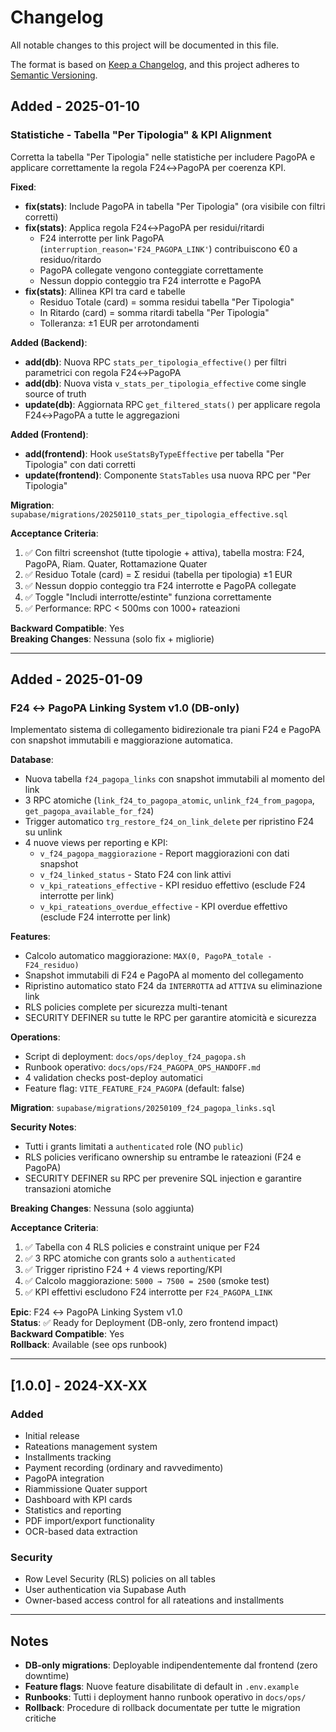 # Changelog

All notable changes to this project will be documented in this file.

The format is based on [Keep a Changelog](https://keepachangelog.com/en/1.0.0/),
and this project adheres to [Semantic Versioning](https://semver.org/spec/v2.0.0.html).

## Added - 2025-01-10

### Statistiche - Tabella "Per Tipologia" & KPI Alignment

Corretta la tabella "Per Tipologia" nelle statistiche per includere PagoPA e applicare correttamente la regola F24↔PagoPA per coerenza KPI.

**Fixed**:
- **fix(stats)**: Include PagoPA in tabella "Per Tipologia" (ora visibile con filtri corretti)
- **fix(stats)**: Applica regola F24↔PagoPA per residui/ritardi
  - F24 interrotte per link PagoPA (`interruption_reason='F24_PAGOPA_LINK'`) contribuiscono €0 a residuo/ritardo
  - PagoPA collegate vengono conteggiate correttamente
  - Nessun doppio conteggio tra F24 interrotte e PagoPA
- **fix(stats)**: Allinea KPI tra card e tabelle
  - Residuo Totale (card) = somma residui tabella "Per Tipologia"
  - In Ritardo (card) = somma ritardi tabella "Per Tipologia"
  - Tolleranza: ±1 EUR per arrotondamenti

**Added (Backend)**:
- **add(db)**: Nuova RPC `stats_per_tipologia_effective()` per filtri parametrici con regola F24↔PagoPA
- **add(db)**: Nuova vista `v_stats_per_tipologia_effective` come single source of truth
- **update(db)**: Aggiornata RPC `get_filtered_stats()` per applicare regola F24↔PagoPA a tutte le aggregazioni

**Added (Frontend)**:
- **add(frontend)**: Hook `useStatsByTypeEffective` per tabella "Per Tipologia" con dati corretti
- **update(frontend)**: Componente `StatsTables` usa nuova RPC per "Per Tipologia"

**Migration**: `supabase/migrations/20250110_stats_per_tipologia_effective.sql`

**Acceptance Criteria**:
1. ✅ Con filtri screenshot (tutte tipologie + attiva), tabella mostra: F24, PagoPA, Riam. Quater, Rottamazione Quater
2. ✅ Residuo Totale (card) = Σ residui (tabella per tipologia) ±1 EUR
3. ✅ Nessun doppio conteggio tra F24 interrotte e PagoPA collegate
4. ✅ Toggle "Includi interrotte/estinte" funziona correttamente
5. ✅ Performance: RPC < 500ms con 1000+ rateazioni

**Backward Compatible**: Yes  
**Breaking Changes**: Nessuna (solo fix + migliorie)

---

## Added - 2025-01-09

### F24 ↔ PagoPA Linking System v1.0 (DB-only)
Implementato sistema di collegamento bidirezionale tra piani F24 e PagoPA con snapshot immutabili e maggiorazione automatica.

**Database**:
- Nuova tabella `f24_pagopa_links` con snapshot immutabili al momento del link
- 3 RPC atomiche (`link_f24_to_pagopa_atomic`, `unlink_f24_from_pagopa`, `get_pagopa_available_for_f24`)
- Trigger automatico `trg_restore_f24_on_link_delete` per ripristino F24 su unlink
- 4 nuove views per reporting e KPI:
  - `v_f24_pagopa_maggiorazione` - Report maggiorazioni con dati snapshot
  - `v_f24_linked_status` - Stato F24 con link attivi
  - `v_kpi_rateations_effective` - KPI residuo effettivo (esclude F24 interrotte per link)
  - `v_kpi_rateations_overdue_effective` - KPI overdue effettivo (esclude F24 interrotte per link)

**Features**:
- Calcolo automatico maggiorazione: `MAX(0, PagoPA_totale - F24_residuo)`
- Snapshot immutabili di F24 e PagoPA al momento del collegamento
- Ripristino automatico stato F24 da `INTERROTTA` ad `ATTIVA` su eliminazione link
- RLS policies complete per sicurezza multi-tenant
- SECURITY DEFINER su tutte le RPC per garantire atomicità e sicurezza

**Operations**:
- Script di deployment: `docs/ops/deploy_f24_pagopa.sh`
- Runbook operativo: `docs/ops/F24_PAGOPA_OPS_HANDOFF.md`
- 4 validation checks post-deploy automatici
- Feature flag: `VITE_FEATURE_F24_PAGOPA` (default: false)

**Migration**: `supabase/migrations/20250109_f24_pagopa_links.sql`

**Security Notes**:
- Tutti i grants limitati a `authenticated` role (NO `public`)
- RLS policies verificano ownership su entrambe le rateazioni (F24 e PagoPA)
- SECURITY DEFINER su RPC per prevenire SQL injection e garantire transazioni atomiche

**Breaking Changes**: Nessuna (solo aggiunta)

**Acceptance Criteria**:
1. ✅ Tabella con 4 RLS policies e constraint unique per F24
2. ✅ 3 RPC atomiche con grants solo a `authenticated`
3. ✅ Trigger ripristino F24 + 4 views reporting/KPI
4. ✅ Calcolo maggiorazione: `5000 → 7500 = 2500` (smoke test)
5. ✅ KPI effettivi escludono F24 interrotte per `F24_PAGOPA_LINK`

**Epic**: F24 ↔ PagoPA Linking System v1.0  
**Status**: ✅ Ready for Deployment (DB-only, zero frontend impact)  
**Backward Compatible**: Yes  
**Rollback**: Available (see ops runbook)

---

## [1.0.0] - 2024-XX-XX

### Added
- Initial release
- Rateations management system
- Installments tracking
- Payment recording (ordinary and ravvedimento)
- PagoPA integration
- Riammissione Quater support
- Dashboard with KPI cards
- Statistics and reporting
- PDF import/export functionality
- OCR-based data extraction

### Security
- Row Level Security (RLS) policies on all tables
- User authentication via Supabase Auth
- Owner-based access control for all rateations and installments

---

## Notes

- **DB-only migrations**: Deployable indipendentemente dal frontend (zero downtime)
- **Feature flags**: Nuove feature disabilitate di default in `.env.example`
- **Runbooks**: Tutti i deployment hanno runbook operativo in `docs/ops/`
- **Rollback**: Procedure di rollback documentate per tutte le migration critiche
